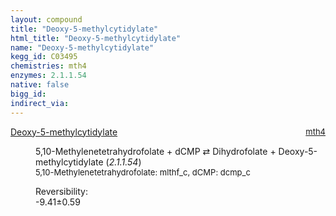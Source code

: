 ```yaml
---
layout: compound
title: "Deoxy-5-methylcytidylate"
html_title: "Deoxy-5-methylcytidylate"
name: "Deoxy-5-methylcytidylate"
kegg_id: C03495
chemistries: mth4
enzymes: 2.1.1.54
native: false
bigg_id:
indirect_via:
---
```

<dl><dt class='rs-product'><a href='{{ site.url }}{{ site.baseurl }}/compounds/C03495' class='link-dark' data-bs-toggle='tooltip' data-bs-html='true' data-bs-title='KEGG: C03495'>Deoxy-5-methylcytidylate</a><span style='float: right; max-width: 40%'><a href='{{ site.url }}{{ site.baseurl }}/chemistries/mth4' class='link-dark opacity-50' style='font-size: small; word-wrap: anywhere;'>mth4</a></span></dt><dd><p>5,10-Methylenetetrahydrofolate + dCMP &#8644; Dihydrofolate + Deoxy-5-methylcytidylate (<i>2.1.1.54</i>)<br /><span style='font-size: small;'><span data-bs-toggle='tooltip' data-bs-html='true' data-bs-title='KEGG: C00143'>5,10-Methylenetetrahydrofolate</span>: mlthf_c, <span data-bs-toggle='tooltip' data-bs-html='true' data-bs-title='KEGG: C00239'>dCMP</span>: dcmp_c</span><br /><div class="reversibility_info">Reversibility: <div class="progress" style="flex-direction: row-reverse;"><div class="progress-bar bg-success" role="progressbar" style="width: 94.13%" aria-valuenow="-9.412595895744584" aria-valuemin="0" aria-valuemax="10"></div><div class="progress-bar bg-warning" role="progressbar" style="width: 5.90%" aria-valuenow="-9.412595895744584" aria-valuemin="0" aria-valuemax="10"></div></div><span>-9.41&plusmn;0.59</span><div class="progress"><div class="progress-bar bg-danger" role="progressbar" style="width: 0%" aria-valuenow="-9.412595895744584" aria-valuemin="0" aria-valuemax="10"></div></div></div></p><dl></dl></dd></dl>